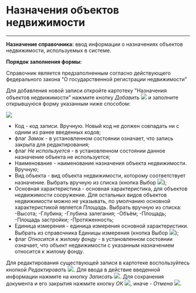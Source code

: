 ﻿#  Назначения объектов недвижимости
______

**Назначение справочника:** ввод информации о назначениях объектов недвижимости, используемых в системе.

**Порядок заполнения формы:**

Справочник является предзаполненным согласно действующего федерального закона "О государственной регистрации недвижимости"

Для добавления новой записи откройте картотеку "Назначения объектов недвижимости" нажмите кнопку *Добавить* ![](topic:Com.AddFiles.Buttons.Btn_Add.png) и заполните открывшуюся форму указанным ниже способом:

![](topic:.AddFiles.Screenshot_20037.jpg)

* Код - код записи. Вручную. Новый код не должен совпадать ни с одним из ранее введенных кодов;
* флаг *Замок* - в установленном состоянии означает, что запись закрыта для редактирования;
* флаг *Не используется* - в установленном состоянии данное назначение объекта не используется;
* Наименование - наименование назначения объекта недвижимости. Вручную;
* Вид объекта - вид объекта недвижимости, которому соответствует назначение. Выбрать вручную из списка (кнопка Выбор ![](topic:Com.AddFiles.Btn_select.png));
* Основная характеристика - основная характеристика, для объектов недвижимости сооружение. Для остальных видов объектов недвижимости можно не указывать, по умолчанию основной характеристикой является *Площадь*.
Выбрать вручную из списка: -Высота; -Глубина; -Глубина залегания; -Объём; -Площадь; -Площадь застройки; -Протяженность;
* Единица измерения - единица измерения основной характеристики. Выбрать из справочника Единицы измерения (кнопка Выбор ![](topic:Com.AddFiles.Btn_select.png));
* флаг *Относится к жилому фонду* - в установленном состоянии означает, что объект недвижимости с указанным назначением относится к жилому фонду.

Для редактирования существующей записи в картотеке воспользуйтесь кнопкой *Редактировать* ![](topic:Com.AddFiles.Buttons.Btn_Edit.png).
Для ввода в действие введенной информации нажмите на кнопку *Записать* ![](topic:Com.AddFiles.Buttons.Btn_OK.png).
Для сохранения документа и его закрытия нажмите кнопку *ОК* ![](topic:Com.AddFiles.Buttons.Btn_Ok_grey.png), иначе - *Отмена* ![](topic:Com.AddFiles.Buttons.Btn_CloseCancel.png).

